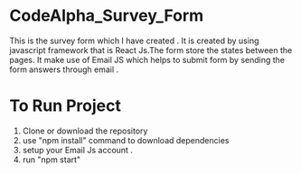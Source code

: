 # CodeAlpha_Survey_Form
This is the survey form which I have created . It is created by using javascript framework that is React Js.The form store the states between the pages. It make use of Email JS which helps to submit form by sending the form answers through email .

# To Run Project
1) Clone or download the repository  
2) use "npm install" command to download dependencies 
3) setup your Email Js account . 
4) run "npm start" 
